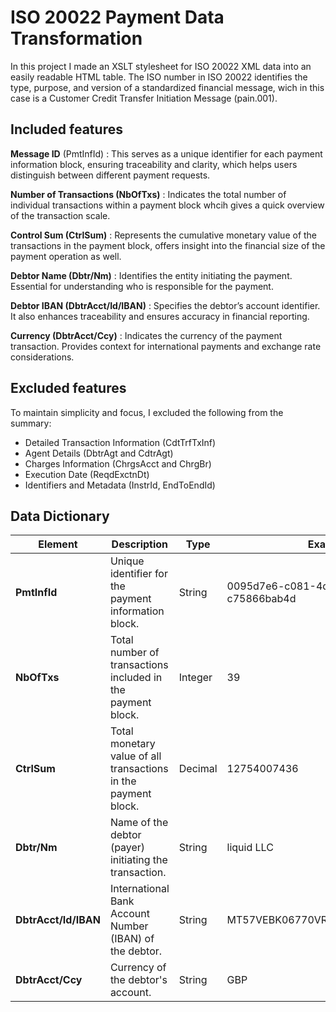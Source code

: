 # ISO 20022 Payment Data Transformation

In this project I made an XSLT stylesheet for ISO 20022 XML data into an easily readable HTML table. The ISO number in ISO 20022 identifies the type, purpose, and version of a standardized financial message, wich in this case is a Customer Credit Transfer Initiation Message (pain.001).

## Included features

**Message ID** (PmtInfId) : This serves as a unique identifier for each payment information block, ensuring traceability and clarity, which helps users distinguish between different payment requests.

**Number of Transactions (NbOfTxs)** : Indicates the total number of individual transactions within a payment block whcih gives a quick overview of the transaction scale.

**Control Sum (CtrlSum)** : Represents the cumulative monetary value of the transactions in the payment block, offers insight into the financial size of the payment operation as well.

**Debtor Name (Dbtr/Nm)** : Identifies the entity initiating the payment. Essential for understanding who is responsible for the payment.

**Debtor IBAN (DbtrAcct/Id/IBAN)** : Specifies the debtor’s account identifier. It also enhances traceability and ensures accuracy in financial reporting.

**Currency (DbtrAcct/Ccy)** : Indicates the currency of the payment transaction. Provides context for international payments and exchange rate considerations.

## Excluded features

To maintain simplicity and focus, I excluded the following from the summary:

* Detailed Transaction Information (CdtTrfTxInf)
* Agent Details (DbtrAgt and CdtrAgt)
* Charges Information (ChrgsAcct and ChrgBr)
* Execution Date (ReqdExctnDt)
* Identifiers and Metadata (InstrId, EndToEndId)

## Data Dictionary

| Element              | Description                                                   | Type    | Example                                |
|----------------------|---------------------------------------------------------------|---------|----------------------------------------|
| **PmtInfId**         | Unique identifier for the payment information block.          | String  | 0095d7e6-c081-4d11-b5bf-c75866bab4d   |
| **NbOfTxs**          | Total number of transactions included in the payment block.   | Integer | 39                                     |
| **CtrlSum**          | Total monetary value of all transactions in the payment block.| Decimal | 12754007436                            |
| **Dbtr/Nm**          | Name of the debtor (payer) initiating the transaction.        | String  | liquid LLC                             |
| **DbtrAcct/Id/IBAN** | International Bank Account Number (IBAN) of the debtor.       | String  | MT57VEBK06770VR26JE85FR2D2VS0T0        |
| **DbtrAcct/Ccy**     | Currency of the debtor's account.                             | String  | GBP                                    |
